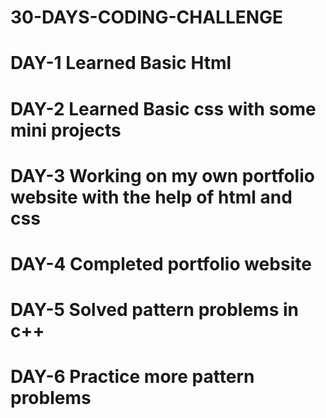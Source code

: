 # 30-DAYS-CODING-CHALLENGE
# DAY-1 Learned Basic Html
# DAY-2 Learned Basic css with some mini projects
# DAY-3 Working on my own portfolio website with the help of html and css
# DAY-4 Completed portfolio website 
# DAY-5 Solved pattern problems in c++
# DAY-6 Practice more pattern problems
